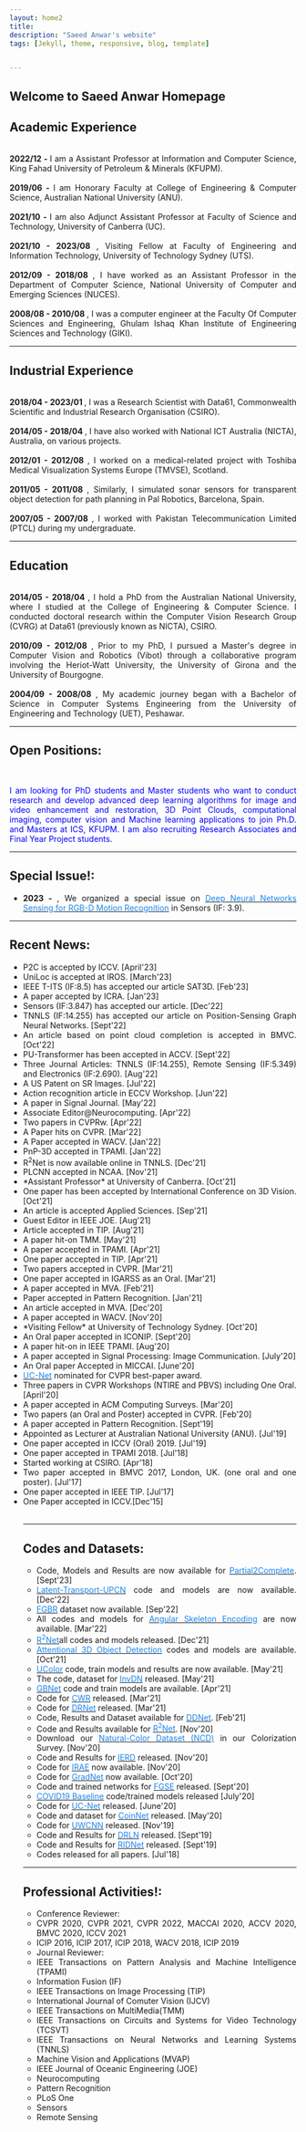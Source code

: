 ```yaml
---
layout: home2
title: 
description: "Saeed Anwar's website"
tags: [Jekyll, theme, responsive, blog, template]


---
```


<h2>
<a id="Biography-page" class="anchor" href="#biography-pages" aria-hidden="true"><span class="octicon octicon-link"></span></a>Welcome to Saeed Anwar Homepage</h2>
<div style="text-align: justify; display: block; margin-right: auto;">

<h2>
<a id="Biography-page" class="anchor" href="#biography-pages" aria-hidden="true"><span class="octicon octicon-link"></span></a>Academic Experience</h2>
<div style="text-align: justify; display: block; margin-right: auto;">
<p>
 
<br><strong>2022/12 - </strong>I am a Assistant Professor at Information and Computer Science, King Fahad University of Petroleum & Minerals (KFUPM).<br>
<br><strong>2019/06 - </strong>I am Honorary Faculty at College of Engineering & Computer Science, Australian National University (ANU).<br>
<br><strong>2021/10 - </strong>I am also Adjunct Assistant Professor at Faculty of Science and Technology, University of Canberra (UC).<br>
<br><strong>2021/10 - 2023/08 </strong>, Visiting Fellow at Faculty of Engineering and Information Technology, University of Technology Sydney (UTS).<br>
<br><strong>2012/09 - 2018/08 </strong>, I have worked as an Assistant Professor in the Department of Computer Science, National University of Computer and Emerging Sciences (NUCES). <br>
<br><strong>2008/08 - 2010/08 </strong>, I was a computer engineer at the Faculty Of Computer Sciences and Engineering, Ghulam Ishaq Khan Institute of Engineering Sciences and Technology (GIKI).
<hr />
</p>

<h2>
<a id="Biography-page" class="anchor" href="#biography-pages" aria-hidden="true"><span class="octicon octicon-link"></span></a>Industrial Experience</h2>
<div style="text-align: justify; display: block; margin-right: auto;">
<p>
<br><strong>2018/04 - 2023/01 </strong>, I was a Research Scientist with Data61, Commonwealth Scientific and Industrial Research Organisation (CSIRO). <br>
<br><strong>2014/05 - 2018/04 </strong>, I have also worked with National ICT Australia (NICTA), Australia, on various projects. <br>
<br><strong>2012/01 - 2012/08 </strong>, I worked on a medical-related project with Toshiba Medical Visualization Systems Europe (TMVSE), Scotland. <br> 
<br><strong>2011/05 - 2011/08 </strong>, Similarly, I simulated sonar sensors for transparent object detection for path planning in Pal Robotics, Barcelona, Spain. <br> 
<br><strong>2007/05 - 2007/08 </strong>, I worked with Pakistan Telecommunication Limited (PTCL) during my undergraduate. <br> 
<hr />
</p>

 
<h2>
<a id="Biography-page" class="anchor" href="#biography-pages" aria-hidden="true"><span class="octicon octicon-link"></span></a>Education</h2>
<div style="text-align: justify; display: block; margin-right: auto;">
<p>
<br><strong>2014/05 - 2018/04 </strong>, I hold a PhD from the Australian National University, where I studied at the College of Engineering & Computer Science. I conducted doctoral research within the Computer Vision Research Group (CVRG) at Data61 (previously known as NICTA), CSIRO. <br>
<br><strong>2010/09 - 2012/08 </strong>, Prior to my PhD, I pursued a Master's degree in Computer Vision and Robotics (Vibot) through a collaborative program involving the Heriot-Watt University, the University of Girona and the University of Bourgogne. <br>
<br><strong>2004/09 - 2008/08 </strong>,  My academic journey began with a Bachelor of Science in Computer Systems Engineering from the University of Engineering and Technology (UET), Peshawar. <br>  
<hr />
</p>

<p>
<h2>
<a id="new-page" class="anchor" href="#new-page" aria-hidden="true"><span class="octicon octicon-link"></span></a>Open Positions:</h2>
<br><p><font color="blue">I am looking for PhD students and Master students who want to conduct
research and develop advanced deep learning algorithms for image and video enhancement and restoration, 3D Point Clouds, computational imaging,  computer vision and Machine learning applications to join Ph.D. and Masters at ICS, KFUPM. I am also recruiting Research Associates and Final Year Project students.</font>
</p>
<hr />



<h2>
<a id="new-page" class="anchor" href="#new-page" aria-hidden="true"><span class="octicon octicon-link"></span></a>Special Issue!:</h2>

<ul>
<li> <strong> 2023 - </strong>, We organized a special issue on <a href="https://www.mdpi.com/journal/sensors/special_issues/TRGE634NXW"><font color="#1C86EE"> Deep Neural Networks Sensing for RGB-D Motion Recognition</font></a> in Sensors (IF: 3.9).
</li>
</ul>
<hr />

<h2>
<a id="new-page" class="anchor" href="#new-page" aria-hidden="true"><span class="octicon octicon-link"></span></a>Recent News:</h2>

<ul>
<li> P2C is accepted by ICCV. [April'23]</li>
<li> UniLoc is accepted at IROS. [March'23]</li>
<li> IEEE T-ITS (IF:8.5) has accepted our article SAT3D. [Feb'23]</li>
<li> A paper accepted by ICRA. [Jan'23]</li>
<li> Sensors (IF:3.847) has accepted our article. [Dec'22]</li>
<li> TNNLS (IF:14.255) has accepted our article on Position-Sensing Graph Neural Networks. [Sept'22]</li>
<li> An article based on point cloud completion is accepted in BMVC. [Oct'22]</li>
<li> PU-Transformer has been accepted in ACCV. [Sept'22]</li>
<li> Three Journal Articles: TNNLS (IF:14.255), Remote Sensing (IF:5.349) and Electronics (IF:2.690). [Aug'22]</li>
<li> A US Patent on SR Images. [Jul'22]</li>
<li> Action recognition article in ECCV Workshop. [Jun'22]</li>
<li> A paper in Signal Journal. [May'22]</li>
<li> Associate Editor@Neurocomputing. [Apr'22]</li>
<li> Two papers in CVPRw. [Apr'22]</li>
<li> A Paper hits on CVPR. [Mar'22]</li>
<li> A Paper accepted in WACV. [Jan'22]</li>
<li> PnP-3D accepted in TPAMI. [Jan'22]</li>
<li> R<sup>2</sup>Net is now available online in TNNLS. [Dec'21]</li>
<li> PLCNN accepted in NCAA. [Nov'21]</li>
<li> *Assistant Professor* at University of Canberra. [Oct'21]</li>
<li> One paper has been accepted by International Conference on 3D Vision. [Oct'21]</li>
<li> An article is accepted Applied Sciences. [Sep'21]</li>
<li> Guest Editor in IEEE JOE. [Aug'21]</li>
<li> Article accepted in TIP. [Aug'21]</li>
<li> A paper hit-on TMM. [May'21]</li>
<li> A paper accepted in TPAMI. [Apr'21]</li>
<li> One paper accepted in TIP. [Apr'21]</li>
<li> Two papers accepted in CVPR. [Mar'21]</li>
<li> One paper accepted in IGARSS as an Oral. [Mar'21]</li>
<li> A paper accepted in MVA. [Feb'21]</li>
<li> Paper accepted in Pattern Recognition. [Jan'21]</li>
<li> An article accepted in MVA. [Dec'20]</li>
<li> A paper accepted in WACV. [Nov'20]</li>
<li> *Visiting Fellow* at University of Technology Sydney. [Oct'20]</li>
<li> An Oral paper accepted in ICONIP. [Sept'20]</li>
<li> A paper hit-on in IEEE TPAMI. [Aug'20]</li>
<li> A paper accepted in Signal Processing: Image Communication. [July'20]</li>
<li> An Oral paper Accepted in MICCAI. [June'20]</li> 
<li> <a href="http://openaccess.thecvf.com/content_CVPR_2020/papers/Zhang_UC-Net_Uncertainty_Inspired_RGB-D_Saliency_Detection_via_Conditional_Variational_Autoencoders_CVPR_2020_paper.pdf"><font color="#1C86EE"> UC-Net</font></a> nominated for CVPR best-paper award.
<li> Three papers in CVPR Workshops (NTIRE and PBVS) including One Oral. [April'20]</li>
<li> A paper accepted in ACM Computing Surveys. [Mar'20]</li>
<li> Two papers (an Oral and Poster) accepted in CVPR. [Feb'20]</li>
<li> A paper accepted in Pattern Recognition. [Sept'19]</li>
<li> Appointed as Lecturer at Australian National University (ANU). [Jul'19]</li>
<li> One paper accepted in ICCV (Oral) 2019. [Jul'19]</li>
<li> One paper accepted in TPAMI 2018. [Jul'18]</li>
<li> Started working at CSIRO. [Apr'18]</li>
<li> Two paper accepted in BMVC 2017, London, UK.  (one oral and one poster). [Jul'17]</li>
<li> One paper accepted in IEEE TIP. [Jul'17]</li>
<li> One Paper accepted in ICCV.[Dec'15]</li>
<br>
<hr/>

<h2>
<a id="new-page" class="anchor" href="#new-page" aria-hidden="true"><span class="octicon octicon-link"></span></a>Codes and Datasets:</h2>

<ul>
<li>  Code, Models and Results are now available for <a href="https://github.com/CuiRuikai/Partial2Complete"><font color="#1C86EE"> Partial2Complete</font></a>. [Sept'23]</li>
<li> <a href="https://github.com/CuiRuikai/Latent-Transport-UPCN"><font color="#1C86EE"> Latent-Transport-UPCN</font></a> code and models are now available. [Dec'22]</li>
<li> <a href="https://github.com/hafeez-anwar/FGBR"><font color="#1C86EE"> FGBR</font></a> dataset now available. [Sep'22]</li>
<li> All codes and models for <a href="https://github.com/ZhenyueQin/Angular-Skeleton-Encoding"><font color="#1C86EE"> Angular Skeleton Encoding</font></a> are now available. [Mar'22]</li>
<li> <a href="https://github.com/saeed-anwar/R2Net"><font color="#1C86EE"> R<sup>2</sup>Net</font></a>all codes and models released. [Dec'21]</li>
<li> <a href="https://github.com/ShiQiu0419/attentions_in_3D_detection"><font color="#1C86EE"> Attentional 3D Object Detection</font></a> codes and models are available. [Oct'21]</li>
<li> <a href="https://github.com/Li-Chongyi/Ucolor"><font color="#1C86EE"> UColor</font></a> code, train models and results are now available. [May'21]</li>
<li> The code, dataset for <a href="https://github.com/Yang-Liu1082/InvDN"><font color="#1C86EE"> InvDN</font></a> released. [May'21]</li>
<li> <a href="https://github.com/ShiQiu0419/GBNet"><font color="#1C86EE"> GBNet</font></a> code and train models are available. [Apr'21]</li>
<li> Code for <a href="https://github.com/JunlinHan/CWR"><font color="#1C86EE"> CWR</font></a> released. [Mar'21]</li>
<li> Code for <a href="https://github.com/ShiQiu0419/DRNet"><font color="#1C86EE"> DRNet</font></a> released. [Mar'21]</li>
<li> Code, Results and Dataset available for <a href="https://github.com/tanveer-hussain/EfficientSOD"><font color="#1C86EE"> DDNet</font></a>. [Feb'21]</li>
<li> Code and Results available for <a href="https://github.com/saeed-anwar/R2Net"><font color="#1C86EE"> R<sup>2</sup>Net</font></a>. [Nov'20]</li>
<li> Download our <a href="https://github.com/saeed-anwar/ColorSurvey"><font color="#1C86EE"> Natural-Color Dataset (NCD)</font></a> in our Colorization Survey. [Nov'20]</li>
<li> Code and Results for <a href="https://github.com/saeed-anwar/IERD"><font color="#1C86EE"> IERD</font></a> released. [Nov'20]</li>
<li> Code for <a href="https://github.com/Lillian1082/IRAE_pytorch"><font color="#1C86EE"> IRAE</font></a> now available. [Nov'20]</li>
<li> Code for <a href="https://github.com/Lillian1082/GradNet-Image-Denoising"><font color="#1C86EE"> GradNet</font></a> now available. [Oct'20]</li>
<li> Code and trained networks for <a href="https://github.com/saeed-anwar/FGSE"><font color="#1C86EE"> FGSE</font></a> released. [Sept'20]</li>
<li> <a href="https://github.com/saeed-anwar/COVID19-Baselines"><font color="#1C86EE"> COVID19 Baseline</font></a> code/trained models released [July'20]</li>
<li> Code for <a href="https://github.com/JingZhang617/UCNet"><font color="#1C86EE"> UC-Net</font></a> released. [June'20]</li>
<li> Code and dataset for <a href="https://github.com/saeed-anwar/CoinNet"><font color="#1C86EE"> CoinNet</font></a> released. [May'20]</li>
<li> Code for <a href="https://github.com/saeed-anwar/UWCNN"><font color="#1C86EE"> UWCNN</font></a> released. [Nov'19]</li> 
<li> Code and Results for <a href="https://github.com/saeed-anwar/DRLN"><font color="#1C86EE"> DRLN</font></a> released. [Sept'19]</li>
<li> Code and Results for <a href="https://github.com/saeed-anwar/RIDNet"><font color="#1C86EE"> RIDNet</font></a> released. [Sept'19]</li>
<li> Codes released for all papers. [Jul'18]</li>
</ul>
<hr />

<h2>
<a id="new-page" class="anchor" href="#new-page" aria-hidden="true"><span class="octicon octicon-link"></span></a>Professional Activities!:</h2>

<ul>
<li> Conference Reviewer: 
  <li> CVPR 2020, CVPR 2021, CVPR 2022, MACCAI 2020, ACCV 2020, BMVC 2020, ICCV 2021 </li>
  <li> ICIP 2016, ICIP 2017, ICIP 2018, WACV 2018, ICIP 2019 </li> </li>
<li> Journal Reviewer: 
  <li> IEEE Transactions on Pattern Analysis and Machine Intelligence (TPAMI)</li>
  <li> Information Fusion (IF)</li>
  <li> IEEE Transactions on Image Processing (TIP)</li>
  <li> International Journal of Comuter Vision (IJCV)</li>
  <li> IEEE Transactions on MultiMedia(TMM)</li>
  <li> IEEE Transactions on Circuits and Systems for Video Technology (TCSVT)</li>
  <li> IEEE Transactions on Neural Networks and Learning Systems (TNNLS)</li>
  <li> Machine Vision and Applications (MVAP)</li>
  <li> IEEE Journal of Oceanic Engineering (JOE)</li>
  <li> Neurocomputing</li>
  <li> Pattern Recognition</li> 
  <li> PLoS One</li>
  <li> Sensors</li> 
  <li> Remote Sensing</li>
</li>
</ul>

